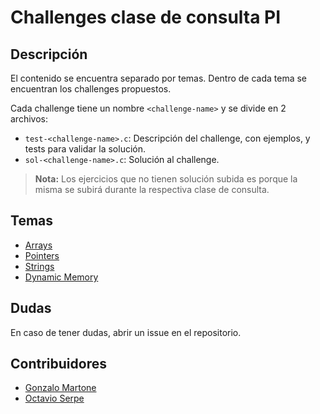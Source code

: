 # Challenges clase de consulta PI

## Descripción

El contenido se encuentra separado por temas. Dentro de cada tema se encuentran los challenges propuestos.

Cada challenge tiene un nombre `<challenge-name>` y se divide en 2 archivos:
- `test-<challenge-name>.c`: Descripción del challenge, con ejemplos, y tests para validar la solución.
- `sol-<challenge-name>.c`: Solución al challenge.

> **Nota:** Los ejercicios que no tienen solución subida es porque la misma se subirá durante la respectiva clase de consulta.


## Temas

- [Arrays](./arrays)
- [Pointers](./pointers)
- [Strings](./strings)
- [Dynamic Memory](./dynamic-memory)

## Dudas

En caso de tener dudas, abrir un issue en el repositorio.

## Contribuidores
- [Gonzalo Martone](https://github.com/ImNotGone)
- [Octavio Serpe](https://github.com/OctavioSerpe)

